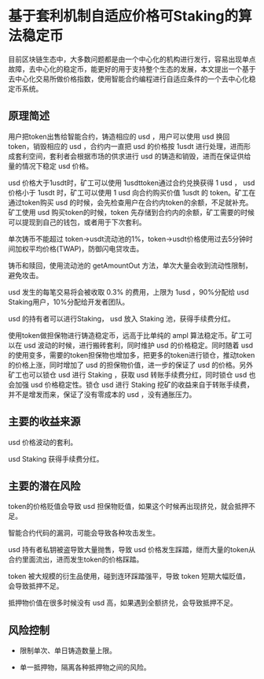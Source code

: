 # 基于套利机制自适应价格可Staking的算法稳定币

目前区块链生态中，大多数问题都是由一个中心化的机构进行发行，容易出现单点故障，去中心化的稳定币，能更好的用于支持整个生态的发展，本文提出一个基于去中心化交易所做价格指数，使用智能合约编程进行自适应条件的一个去中心化稳定币系统。

## 原理简述

用户把token出售给智能合约，铸造相应的 usd ，用户可以使用 usd 换回 token，销毁相应的  usd ，合约内一直把 usd 的价格按 1usdt 进行处理，进而形成套利空间，套利者会根据市场的供求进行 usd 的铸造和销毁，进而在保证供给量的情况下稳定 usd 价格。

 usd 价格大于1usdt时，矿工可以使用 1usdttoken通过合约兑换获得 1 usd ， usd  价格小于 1usdt 时，矿工可以使用 1 usd  向合约购买价值 1usdt 的 token。矿工在通过token购买 usd 的时候，会先检查用户在合约内token的余额，不足就补充。矿工使用 usd 购买token的时候，token 先存储到合约内的余额，矿工需要的时候可以提现到自己的钱包，或者用于下次套利。

单次铸币不能超过 token->usdt流动池的1%，token->usdt价格使用过去5分钟时间加权平均价格(TWAP)，防御闪电贷攻击。

铸币和赎回，使用流动池的 getAmountOut 方法，单次大量会收到流动性限制，避免攻击。

 usd  发生的每笔交易将会被收取 0.3% 的费用，上限为 1usd ，90%分配给 usd Staking用户，10%分配给开发者团队。

 usd  的持有者可以进行Staking， usd 放入 Staking 池，获得手续费分红。

使用token做担保物进行铸造稳定币，远高于比单纯的 ampl 算法稳定币。矿工可以在 usd 波动的时候，进行搬砖套利，同时维护 usd 的价格稳定。同时随着 usd 的使用变多，需要的token担保物也增加多，把更多的token进行锁仓，推动token的价格上涨，同时增加了 usd 的担保物价值，进一步的保证了 usd 的价格。另外矿工也可以锁仓 usd 进行 Staking ，获取 usd 转账手续费分红，同时锁仓 usd 也会加强 usd 价格稳定性。锁仓 usd 进行 Staking 挖矿的收益来自于转账手续费，并不是增发而来，保证了没有零成本的 usd ，没有通胀压力。

## 主要的收益来源

 usd  价格波动的套利。

 usd  Staking 获得手续费分红。

## 主要的潜在风险

token的价格贬值会导致 usd 担保物贬值，如果这个时候再出现挤兑，就会抵押不足。

智能合约代码的漏洞，可能会导致各种攻击发生。

usd 持有者私钥被盗导致大量抛售，导致 usd 价格发生踩踏，继而大量的token从合约里面流出，进而发生token的价格踩踏。

token 被大规模的衍生品使用，碰到连环踩踏强平，导致 token 短期大幅贬值，会导致抵押不足。

抵押物价值在很多时候没有 usd 高，如果遇到全额挤兑，会导致抵押不足。

## 风险控制

* 限制单次、单日铸造数量上限。

* 单一抵押物，隔离各种抵押物之间的风险。